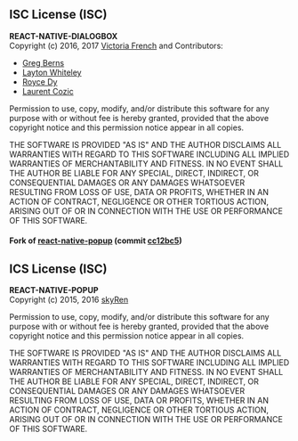 ## ISC License (ISC)
**REACT-NATIVE-DIALOGBOX**   
Copyright (c) 2016, 2017 [Victoria French](https://github.com/victoriafrench) and Contributors:

* [Greg Berns](https://github.com/gregberns)
* [Layton Whiteley](https://github.com/lwhiteley)
* [Royce Dy](https://github.com/rad128)
* [Laurent Cozic](https://github.com/laurent22)

Permission to use, copy, modify, and/or distribute this software for any purpose with or without fee is hereby granted, provided that the above copyright notice and this permission notice appear in all copies.

THE SOFTWARE IS PROVIDED "AS IS" AND THE AUTHOR DISCLAIMS ALL WARRANTIES WITH REGARD TO THIS SOFTWARE INCLUDING ALL IMPLIED WARRANTIES OF MERCHANTABILITY AND FITNESS. IN NO EVENT SHALL THE AUTHOR BE LIABLE FOR ANY SPECIAL, DIRECT, INDIRECT, OR CONSEQUENTIAL DAMAGES OR ANY DAMAGES WHATSOEVER RESULTING FROM LOSS OF USE, DATA OR PROFITS, WHETHER IN AN ACTION OF CONTRACT, NEGLIGENCE OR OTHER TORTIOUS ACTION, ARISING OUT OF OR IN CONNECTION WITH THE USE OR PERFORMANCE OF THIS SOFTWARE.

#### Fork of [react-native-popup](https://github.com/beefe/react-native-popup) (commit [cc12bc5](https://github.com/beefe/react-native-popup/tree/cc12bc595e2dd69801dbc1575cfb807e1371f6fa))

## ICS License (ISC)
**REACT-NATIVE-POPUP**   
Copyright (c) 2015, 2016 [skyRen](https://github.com/skyRen)

Permission to use, copy, modify, and/or distribute this software for any purpose with or without fee is hereby granted, provided that the above copyright notice and this permission notice appear in all copies.

THE SOFTWARE IS PROVIDED "AS IS" AND THE AUTHOR DISCLAIMS ALL WARRANTIES WITH REGARD TO THIS SOFTWARE INCLUDING ALL IMPLIED WARRANTIES OF MERCHANTABILITY AND FITNESS. IN NO EVENT SHALL THE AUTHOR BE LIABLE FOR ANY SPECIAL, DIRECT, INDIRECT, OR CONSEQUENTIAL DAMAGES OR ANY DAMAGES WHATSOEVER RESULTING FROM LOSS OF USE, DATA OR PROFITS, WHETHER IN AN ACTION OF CONTRACT, NEGLIGENCE OR OTHER TORTIOUS ACTION, ARISING OUT OF OR IN CONNECTION WITH THE USE OR PERFORMANCE OF THIS SOFTWARE.
